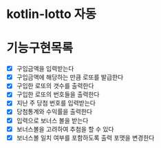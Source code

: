 # kotlin-lotto 자동

# 기능구현목록
- [X] 구입금액을 입력받는다
- [X] 구입금액에 해당하는 만큼 로또를 발급한다
- [X] 구입한 로또의 갯수를 출력한다
- [X] 구입한 로또의 번호들을 출력한다
- [X] 지난 주 당첨 번호를 입력받는다
- [X] 당첨통계와 수익률을 출력한다
- [X] 입력으로 보너스 볼을 받는다
- [X] 보너스볼을 고려하여 추첨을 할 수 있다
- [X] 보너스볼 일치 여부를 포함하도록 출력 포맷을 변경한다